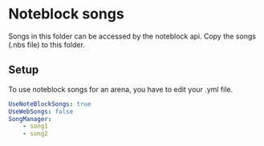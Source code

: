 # Noteblock songs

Songs in this folder can be accessed by the noteblock api. 
Copy the songs (.nbs file) to this folder.

## Setup

To use noteblock songs for an arena, you have to edit your <arenaName>.yml file.

```yaml
UseNoteBlockSongs: true
UseWebSongs: false
SongManager:
    - song1
    - song2
```
